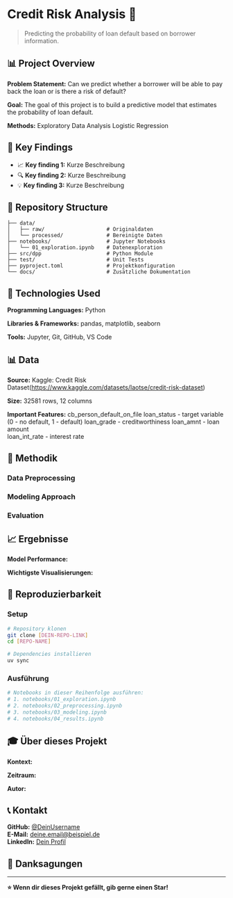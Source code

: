 # Credit Risk Analysis 🚀

> Predicting the probability of loan default based on borrower information.

## 📊 Project Overview

**Problem Statement:** 
Can we predict whether a borrower will be able to pay back the loan or is there a risk of default?

**Goal:** 
The goal of this project is to build a predictive model that estimates the probability of loan default.

**Methods:** 
Exploratory Data Analysis
Logistic Regression

## 🎯 Key Findings

- 📈 **Key finding 1:** Kurze Beschreibung
- 🔍 **Key finding 2:** Kurze Beschreibung  
- 💡 **Key finding 3:** Kurze Beschreibung

## 📁 Repository Structure

```
├── data/
│   ├── raw/                    # Originaldaten
│   └── processed/              # Bereinigte Daten
├── notebooks/                  # Jupyter Notebooks
│   └── 01_exploration.ipynb    # Datenexploration
├── src/dpp                     # Python Module
├── test/                       # Unit Tests
├── pyproject.toml              # Projektkonfiguration
└── docs/                       # Zusätzliche Dokumentation
```

## 🔧 Technologies Used

**Programming Languages:**
Python

**Libraries & Frameworks:**
pandas, matplotlib, seaborn

**Tools:**
Jupyter, Git, GitHub, VS Code

## 📊 Data

**Source:** 
Kaggle: Credit Risk Dataset(https://www.kaggle.com/datasets/laotse/credit-risk-dataset) 

**Size:** 
32581 rows, 12 columns

**Important Features:** 
cb_person_default_on_file
loan_status - target variable (0 - no default, 1 - default)
loan_grade - creditworthiness
loan_amnt - loan amount                  
loan_int_rate - interest rate 

## 🤖 Methodik

### Data Preprocessing
<!-- Kurze Beschreibung deiner Datenbereinigung -->

### Modeling Approach  
<!-- Welche Modelle hast du getestet? -->

### Evaluation
<!-- Wie hast du die Ergebnisse bewertet? -->

## 📈 Ergebnisse

**Model Performance:**
<!-- Deine besten Metriken (Accuracy, RMSE, etc.) -->

**Wichtigste Visualisierungen:**
<!-- Verweis auf Key-Plots in deinen Notebooks -->

## 🚀 Reproduzierbarkeit

### Setup
```bash
# Repository klonen
git clone [DEIN-REPO-LINK]
cd [REPO-NAME]

# Dependencies installieren
uv sync
```

### Ausführung
```bash
# Notebooks in dieser Reihenfolge ausführen:
# 1. notebooks/01_exploration.ipynb
# 2. notebooks/02_preprocessing.ipynb  
# 3. notebooks/03_modeling.ipynb
# 4. notebooks/04_results.ipynb
```


## 🎓 Über dieses Projekt

**Kontext:** 
<!-- Im Rahmen welches Kurses/welcher Veranstaltung? -->

**Zeitraum:** 
<!-- Wann hast du das Projekt durchgeführt? -->

**Autor:** 
<!-- Dein Name -->

## 📞 Kontakt

**GitHub:** [@DeinUsername](https://github.com/DeinUsername)  
**E-Mail:** deine.email@beispiel.de  
**LinkedIn:** [Dein Profil](https://linkedin.com/in/dein-profil)

## 🙏 Danksagungen

<!-- Hier kannst du Personen oder Ressourcen erwähnen, die dir geholfen haben -->

---

**⭐ Wenn dir dieses Projekt gefällt, gib gerne einen Star!**
